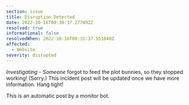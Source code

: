 ```yaml
---
section: issue
title: Disruption Detected
date: 2022-10-16T00:30:37.277492Z
resolved: true
informational: false
resolvedWhen: 2022-10-16T00:31:37.551640Z
affected:
  - Website
severity: disrupted
---
```

*Investigating* - _Someone_ forgot to feed the plot bunnies, so they stopped working! (Sorry.) This incident post will be updated once we have more information. Hang tight!

This is an automatic post by a monitor bot.
        